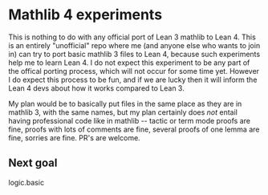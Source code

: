 # Mathlib 4 experiments

This is nothing to do with any official port of Lean 3 mathlib to Lean 4.
This is an entirely "unofficial" repo where me (and anyone else who wants
to join in) can try to port basic mathlib 3 files to Lean 4, because
such experiments help me to learn Lean 4. I do not expect this experiment
to be any part of the offical porting process, which will not occur
for some time yet. However I do expect this process to be fun, and if
we are lucky then it will inform the Lean 4 devs about how it works
compared to Lean 3.

My plan would be to basically put files in the same place as they
are in mathlib 3, with the same names, but my plan certainly does *not*
entail having professional code like in mathlib -- tactic or term
mode proofs are fine, proofs with lots of comments are fine, several
proofs of one lemma are fine, sorries are fine. PR's are welcome.

## Next goal

logic.basic

